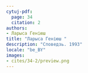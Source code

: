 ```yaml
---
cytuj-pdf:
  page: 34
  citation: 2
authors:
- Ларыса Геніюш 
title: "Ларыса Геніюш "
description: "Споведзь. 1993"
locale: "be_BY"
images:
- cites/34-2/preview.png
---
```

